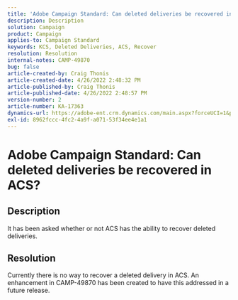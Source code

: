 ```yaml
---
title: 'Adobe Campaign Standard: Can deleted deliveries be recovered in ACS?'
description: Description
solution: Campaign
product: Campaign
applies-to: Campaign Standard
keywords: KCS, Deleted Deliveries, ACS, Recover
resolution: Resolution
internal-notes: CAMP-49870
bug: false
article-created-by: Craig Thonis
article-created-date: 4/26/2022 2:48:32 PM
article-published-by: Craig Thonis
article-published-date: 4/26/2022 2:48:57 PM
version-number: 2
article-number: KA-17363
dynamics-url: https://adobe-ent.crm.dynamics.com/main.aspx?forceUCI=1&pagetype=entityrecord&etn=knowledgearticle&id=376ea7ed-6fc5-ec11-a7b6-0022480a10ee
exl-id: 8962fccc-4fc2-4a9f-a071-53f34ee4e1a1
---
```

# Adobe Campaign Standard: Can deleted deliveries be recovered in ACS?

## Description


It has been asked whether or not ACS has the ability to recover deleted deliveries.


## Resolution


Currently there is no way to recover a deleted delivery in ACS. An enhancement in CAMP-49870 has been created to have this addressed in a future release.
